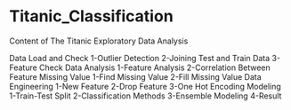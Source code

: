 # Titanic_Classification
Content of The Titanic Exploratory Data Analysis

Data Load and Check
1-Outlier Detection
2-Joining Test and Train Data
3-Feature Check
Data Analysis
1-Feature Analysis
2-Correlation Between Feature
Missing Value
1-Find Missing Value
2-Fill Missing Value
Data Engineering
1-New Feature
2-Drop Feature
3-One Hot Encoding
Modeling
1-Train-Test Split
2-Classification Methods
3-Ensemble Modeling
4-Result
